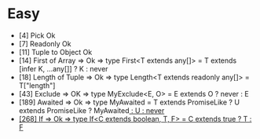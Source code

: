 # Easy 

- [4] Pick Ok 
- [7] Readonly Ok
- [11] Tuple to Object Ok
- [14] First of Array => Ok => type First<T extends any[]> = T extends [infer K, ...any[]] ? K : never
- [18] Length of Tuple => Ok => type Length<T extends readonly any[]> = T["length"] 
- [43] Exclude => OK => type MyExclude<E, O> = E extends O ? never : E
- [189] Awaited => Ok => type MyAwaited<T> = 
  T extends PromiseLike<infer U>
    ? U extends PromiseLike<any>
      ? MyAwaited<U>
      : U
    : never
- [268] If => Ok => type If<C extends boolean, T, F> =  C extends true ? T : F
